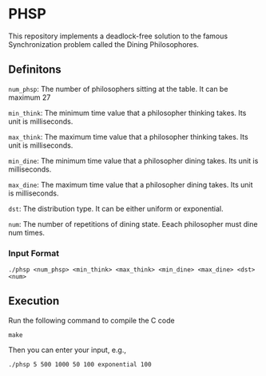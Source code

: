 # PHSP

This repository implements a deadlock-free solution to the famous Synchronization problem called the Dining Philosophores.

## Definitons

`num_phsp`: The number of philosophers sitting at the table. It can be maximum 27

`min_think`: The minimum time value that a philosopher thinking takes. Its unit is milliseconds. 

`max_think`: The maximum time value that a philosopher thinking takes. Its unit is milliseconds. 

`min_dine`: The minimum time value that a philosopher dining takes. Its unit is milliseconds. 

`max_dine`: The maximum time value that a philosopher dining takes. Its unit is milliseconds. 

`dst`: The distribution type. It can be either uniform or exponential.

`num`:  The number of repetitions of dining state. Eeach philosopher must dine num times.

### Input Format

    ./phsp <num_phsp> <min_think> <max_think> <min_dine> <max_dine> <dst> <num>

## Execution

Run the following command to compile the C code

    make

Then you can enter your input, e.g.,

    ./phsp 5 500 1000 50 100 exponential 100

